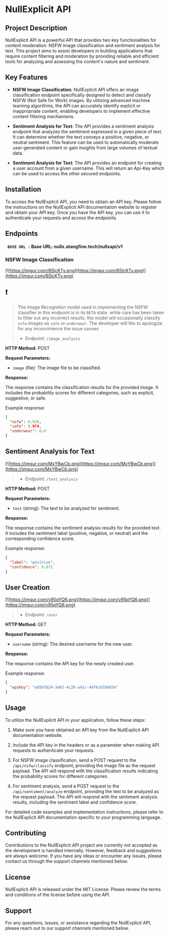 # NullExplicit API

## Project Description

NullExplicit API is a powerful API that provides two key functionalities for content moderation: NSFW image classification and sentiment analysis for text. This project aims to assist developers in building applications that require content filtering and moderation by providing reliable and efficient tools for analyzing and assessing the content's nature and sentiment.

## Key Features

- **NSFW Image Classification**: NullExplicit API offers an image classification endpoint specifically designed to detect and classify NSFW (Not Safe for Work) images. By utilizing advanced machine learning algorithms, the API can accurately identify explicit or inappropriate content, enabling developers to implement effective content filtering mechanisms.

- **Sentiment Analysis for Text**: The API provides a sentiment analysis endpoint that analyzes the sentiment expressed in a given piece of text. It can determine whether the text conveys a positive, negative, or neutral sentiment. This feature can be used to automatically moderate user-generated content or gain insights from large volumes of textual data.

- **Sentiment Analysis for Text**: The API provides an endpoint for creating a user account from a given username. This will return an Api-Key which can be used to access the other secured endpoints. 

## Installation

To access the NullExplicit API, you need to obtain an API key. Please follow the instructions on the NullExplicit API documentation website to register and obtain your API key. Once you have the API key, you can use it to authenticate your requests and access the endpoints.

## Endpoints

#### ```  BASE URL : ```  **Base URL: nullx.atangfino.tech/nullxapi/v1**

### NSFW Image Classification
[![https://imgur.com/8SlcKTy.png](https://imgur.com/8SlcKTy.png)](https://imgur.com/8SlcKTy.png)
## :exclamation: 

> The Image Recognition model used in implementing the NSFW classifier in this endpoint is in its `BETA` state. while care has been taken to filter out any incorrect results, the model will occasionally classify `nsfw` images as `safe` or `underwear`. The developer will like to apologize for any inconvinience the issue causes  

> - Endpoint: `/image_analysis`

**HTTP Method:** POST

**Request Parameters:**

- `image` (file): The image file to be classified.

**Response:**

The response contains the classification results for the provided image. It includes the probability scores for different categories, such as explicit, suggestive, or safe.

Example response:

```json
{
  "nsfw": 0.926,
  "safe": 0.074,
  "underwear": 0.0
}
```

## Sentiment Analysis for Text
[![https://imgur.com/MxYBwCb.png](https://imgur.com/MxYBwCb.png)](https://imgur.com/MxYBwCb.png)


> - Endpoint: `/text_analysis`

**HTTP Method:** POST

**Request Parameters:**

- `text` (string): The text to be analyzed for sentiment.

**Response:**

The response contains the sentiment analysis results for the provided text. It includes the sentiment label (positive, negative, or neutral) and the corresponding confidence score.

Example response:

```json
{
  "label": "positive",
  "confidence": 0.872
}
```
## User Creation
[![https://imgur.com/v95pYQ6.png](https://imgur.com/v95pYQ6.png)](https://imgur.com/v95pYQ6.png)

> - Endpoint: `/user`

**HTTP Method:** GET

**Request Parameters:**

- `username` (string): The desired username for the new user.

**Response:**

The response contains the API key for the newly created user.

Example response:

```json
{
  "apiKey": "e85bf624-3e02-4c28-a41c-44f6c6789d54"
}
```
## Usage

To utilize the NullExplicit API in your application, follow these steps:

1. Make sure you have obtained an API key from the NullExplicit API documentation website.

2. Include the API key in the headers or as a parameter when making API requests to authenticate your requests.

3. For NSFW image classification, send a POST request to the `/api/nsfw/classify` endpoint, providing the image file as the request payload. The API will respond with the classification results indicating the probability scores for different categories.

4. For sentiment analysis, send a POST request to the `/api/sentiment/analyze` endpoint, providing the text to be analyzed as the request payload. The API will respond with the sentiment analysis results, including the sentiment label and confidence score.

For detailed code examples and implementation instructions, please refer to the NullExplicit API documentation specific to your programming language.

## Contributing

Contributions to the NullExplicit API project are currently not accepted as the development is handled internally. However, feedback and suggestions are always welcome. If you have any ideas or encounter any issues, please contact us through the support channels mentioned below.

## License

NullExplicit API is released under the MIT License. Please review the terms and conditions of the license before using the API.

## Support

For any questions, issues, or assistance regarding the NullExplicit API, please reach out to our support channels mentioned below.

